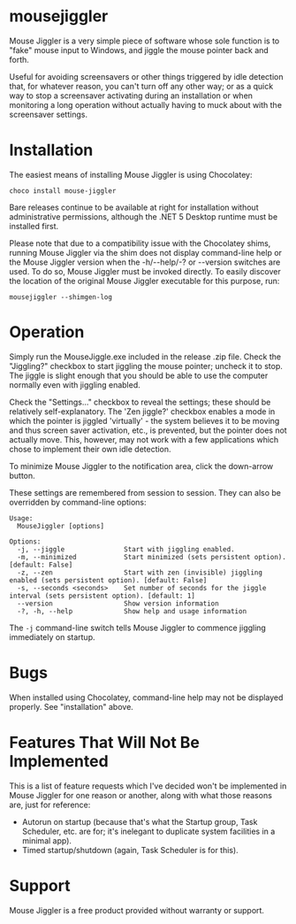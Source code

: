 mousejiggler
============

Mouse Jiggler is a very simple piece of software whose sole function is to "fake" mouse input to Windows, and jiggle the mouse pointer back and forth.

Useful for avoiding screensavers or other things triggered by idle detection that, for whatever reason, you can't turn off any other way; or as a quick way to stop a screensaver activating during an installation or when monitoring a long operation without actually having to muck about with the screensaver settings.

Installation
============

The easiest means of installing Mouse Jiggler is using Chocolatey:

`choco install mouse-jiggler`

Bare releases continue to be available at right for installation without administrative permissions, although the .NET 5 Desktop runtime must be installed first.

Please note that due to a compatibility issue with the Chocolatey shims, running Mouse Jiggler via the shim does not display command-line help or the Mouse Jiggler version when the -h/--help/-? or --version switches are used. To do so, Mouse Jiggler must be invoked directly. To easily discover the location of the original Mouse Jiggler executable for this purpose, run:

`mousejiggler --shimgen-log`

Operation
=========

Simply run the MouseJiggle.exe included in the release .zip file. Check the "Jiggling?" checkbox to start jiggling the mouse pointer; uncheck it to stop. The jiggle is slight enough that you should be able to use the computer normally even with jiggling enabled.

Check the "Settings..." checkbox to reveal the settings; these should be relatively self-explanatory. The 'Zen jiggle?' checkbox enables a mode in which the pointer is jiggled 'virtually' - the system believes it to be moving and thus screen saver activation, etc., is prevented, but the pointer does not actually move. This, however, may not work with a few applications which chose to implement their own idle detection.

To minimize Mouse Jiggler to the notification area, click the down-arrow button.

These settings are remembered from session to session. They can also be overridden by command-line options:

```
Usage:
  MouseJiggler [options]

Options:
  -j, --jiggle               Start with jiggling enabled.
  -m, --minimized            Start minimized (sets persistent option). [default: False]
  -z, --zen                  Start with zen (invisible) jiggling enabled (sets persistent option). [default: False]
  -s, --seconds <seconds>    Set number of seconds for the jiggle interval (sets persistent option). [default: 1]
  --version                  Show version information
  -?, -h, --help             Show help and usage information
```

The `-j` command-line switch tells Mouse Jiggler to commence jiggling immediately on startup.

Bugs
====

When installed using Chocolatey, command-line help may not be displayed properly. See "installation" above.

Features That Will Not Be Implemented
=====================================

This is a list of feature requests which I've decided won't be implemented in Mouse Jiggler for one reason or another, along with what those reasons are, just for reference:

 * Autorun on startup (because that's what the Startup group, Task Scheduler, etc. are for; it's inelegant to duplicate system facilities in a minimal app).
 * Timed startup/shutdown (again, Task Scheduler is for this).

Support
=======

Mouse Jiggler is a free product provided without warranty or support.
